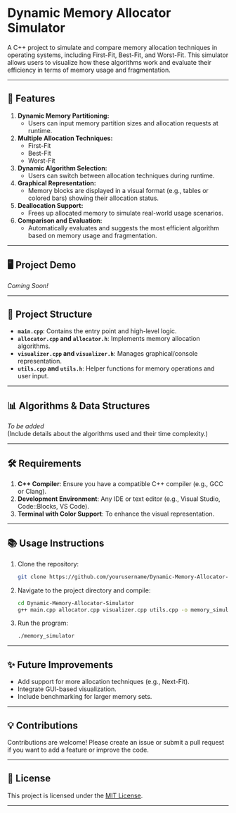 # Dynamic Memory Allocator Simulator

A C++ project to simulate and compare memory allocation techniques in operating systems, including First-Fit, Best-Fit, and Worst-Fit. This simulator allows users to visualize how these algorithms work and evaluate their efficiency in terms of memory usage and fragmentation.

---

## 🚀 Features
1. **Dynamic Memory Partitioning:**  
   - Users can input memory partition sizes and allocation requests at runtime.
2. **Multiple Allocation Techniques:**  
   - First-Fit  
   - Best-Fit  
   - Worst-Fit
3. **Dynamic Algorithm Selection:**  
   - Users can switch between allocation techniques during runtime.
4. **Graphical Representation:**  
   - Memory blocks are displayed in a visual format (e.g., tables or colored bars) showing their allocation status.
5. **Deallocation Support:**  
   - Frees up allocated memory to simulate real-world usage scenarios.
6. **Comparison and Evaluation:**  
   - Automatically evaluates and suggests the most efficient algorithm based on memory usage and fragmentation.

---

## 🖥️ Project Demo
*Coming Soon!*  

---

## 📂 Project Structure
- **`main.cpp`**: Contains the entry point and high-level logic.  
- **`allocator.cpp` and `allocator.h`**: Implements memory allocation algorithms.  
- **`visualizer.cpp` and `visualizer.h`**: Manages graphical/console representation.  
- **`utils.cpp` and `utils.h`**: Helper functions for memory operations and user input.  

---

## 📊 Algorithms & Data Structures
*To be added*  
(Include details about the algorithms used and their time complexity.)

---

## 🛠️ Requirements
1. **C++ Compiler**: Ensure you have a compatible C++ compiler (e.g., GCC or Clang).  
2. **Development Environment**: Any IDE or text editor (e.g., Visual Studio, Code::Blocks, VS Code).  
3. **Terminal with Color Support**: To enhance the visual representation.

---

## 📚 Usage Instructions
1. Clone the repository:  
   ```bash
   git clone https://github.com/yourusername/Dynamic-Memory-Allocator-Simulator.git
   ```
2. Navigate to the project directory and compile:  
   ```bash
   cd Dynamic-Memory-Allocator-Simulator
   g++ main.cpp allocator.cpp visualizer.cpp utils.cpp -o memory_simulator
   ```
3. Run the program:  
   ```bash
   ./memory_simulator
   ```

---

## ✨ Future Improvements
- Add support for more allocation techniques (e.g., Next-Fit).  
- Integrate GUI-based visualization.  
- Include benchmarking for larger memory sets.

---

## 💡 Contributions
Contributions are welcome! Please create an issue or submit a pull request if you want to add a feature or improve the code.

---

## 📜 License
This project is licensed under the [MIT License](LICENSE).

---
